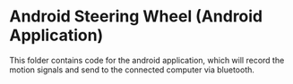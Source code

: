 # Android Steering Wheel (Android Application)  

This folder contains code for the android application, which will record the motion signals and send to the connected computer via bluetooth.